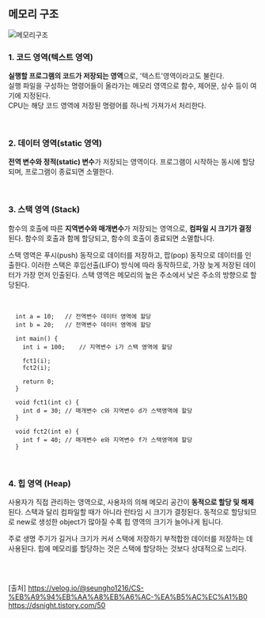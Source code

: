 ## 메모리 구조

![메모리구조](https://github.com/yumalg12/tech-study/assets/134472265/5b90f7fe-e7c6-4ab9-a5d9-faa43a7fbe6c)
### 1. 코드 영역(텍스트 영역)

**실행할 프로그램의 코드가 저장되는 영역**으로, '텍스트'영역이라고도 불린다.<br>
실행 파일을 구성하는 명령어들이 올라가는 메모리 영역으로 함수, 제어문, 상수 등이 여기에 지정된다.<br>
CPU는 해당 코드 영역에 저장된 명령어를 하나씩 가져가서 처리한다.

<br>

### 2. 데이터 영역(static 영역)

**전역 변수와 정적(static) 변수**가 저장되는 영역이다.
프로그램이 시작하는 동시에 할당되며, 프로그램이 종료되면 소멸한다.

<br>

### 3. 스택 영역 (Stack)

함수의 호출에 따른 **지역변수와 매개변수**가 저장되는 영역으로, **컴파일 시 크기가 결정**된다.
함수의 호출과 함께 할당되고, 함수의 호출이 종료되면 소멸합니다.

스택 영역은 푸시(push) 동작으로 데이터를 저장하고, 팝(pop) 동작으로 데이터를 인출한다.
이러한 스택은 후입선출(LIFO) 방식에 따라 동작하므로, 가장 늦게 저장된 데이터가 가장 먼저 인출된다.
스택 영역은 메모리의 높은 주소에서 낮은 주소의 방향으로 할당된다.

<br>

```
  int a = 10;	// 전역변수 데이터 영역에 할당
  int b = 20;	// 전역변수 데이터 영역에 할당
  
  int main() {
  	int i = 100;	// 지역변수 i가 스택 영역에 할당
  
  	fct1(i);
  	fct2(i);
  
  	return 0;
  }
  
  void fct1(int c) {
  	int d = 30;	// 매개변수 c와 지역변수 d가 스택영역에 할당
  }
  
  void fct2(int e) {
  	int f = 40;	// 매개변수 e와 지역변수 f가 스택영역에 할당
  }
```

<br>

### 4. 힙 영역 (Heap)

사용자가 직접 관리하는 영역으로, 사용자의 의해 메모리 공간이 **동적으로 할당 및 해제**된다.
스택과 달리 컴파일할 때가 아니라 런타임 시 크기가 결정된다.
동적으로 할당되므로 new로 생성한 object가 많아질 수록 힙 영역의 크기가 늘어나게 됩니다.

주로 생명 주기가 길거나 크기가 커서 스택에 저장하기 부적합한 데이터를 저장하는 데 사용된다.
힙에 메모리를 할당하는 것은 스택에 할당하는 것보다 상대적으로 느리다.

<br>



##

[출처]
https://velog.io/@seungho1216/CS-%EB%A9%94%EB%AA%A8%EB%A6%AC-%EA%B5%AC%EC%A1%B0
https://dsnight.tistory.com/50
